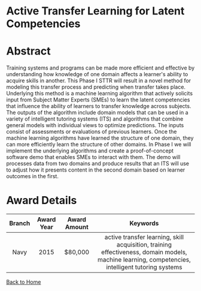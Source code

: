 
Active Transfer Learning for Latent Competencies
================================================

# Abstract


Training systems and programs can be made more efficient and effective by understanding how knowledge of one domain affects a learner's ability to acquire skills in another. This Phase I STTR will result in a novel method for modeling this transfer process and predicting when transfer takes place. Underlying this method is a machine learning algorithm that actively solicits input from Subject Matter Experts (SMEs) to learn the latent competencies that influence the ability of learners to transfer knowledge across subjects. The outputs of the algorithm include domain models that can be used in a variety of intelligent tutoring systems (ITS) and algorithms that combine general models with individual views to optimize predictions. The inputs consist of assessments or evaluations of previous learners. Once the machine learning algorithms have learned the structure of one domain, they can more efficiently learn the structure of other domains. In Phase I we will implement the underlying algorithms and create a proof-of-concept software demo that enables SMEs to interact with them. The demo will processes data from two domains and produce results that an ITS will use to adjust how it presents content in the second domain based on learner outcomes in the first.  

# Award Details

|Branch|Award Year|Award Amount|Keywords|
| :---: | :---: | :---: | :---: |
|Navy|2015|$80,000|active transfer learning, skill acquisition, training effectiveness, domain models, machine learning, competencies, intelligent tutoring systems|
  
  


[Back to Home](https://github.com/chrischow/dod_sbir_awards/DJ/#1922)